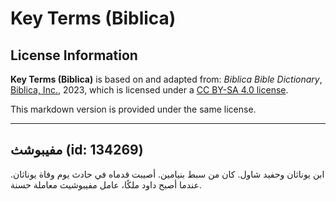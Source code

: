 # Key Terms (Biblica)

## License Information

**Key Terms (Biblica)** is based on and adapted from: _Biblica Bible Dictionary_, [Biblica, Inc.](https://www.biblica.com/), 2023, which is licensed under a [CC BY-SA 4.0 license](https://creativecommons.org/licenses/by-sa/4.0/legalcode.en).

This markdown version is provided under the same license.



--------------------------------

## مفيبوشث (id: 134269)

ابن يوناثان وحفيد شاول. كان من سبط بنيامين. أصيبت قدماه في حادث يوم وفاة يوناثان. عندما أصبح داود ملكًا، عامل مفيبوشيث معاملة حسنة.


